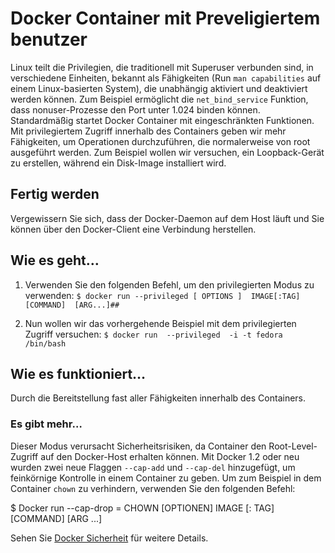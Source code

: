 # Docker Container mit Preveligiertem benutzer

Linux teilt die Privilegien, die traditionell mit Superuser verbunden sind, in verschiedene Einheiten, bekannt als Fähigkeiten (Run `man capabilities` auf einem Linux-basierten System), die unabhängig aktiviert und deaktiviert werden können. Zum Beispiel ermöglicht die `net_bind_service` Funktion, dass nonuser-Prozesse den Port unter 1.024 binden können. Standardmäßig startet Docker Container mit eingeschränkten Funktionen. Mit privilegiertem Zugriff innerhalb des Containers geben wir mehr Fähigkeiten, um Operationen durchzuführen, die normalerweise von root ausgeführt werden. Zum Beispiel wollen wir versuchen, ein Loopback-Gerät zu erstellen, während ein Disk-Image installiert wird.

## Fertig werden

Vergewissern Sie sich, dass der Docker-Daemon auf dem Host läuft und Sie können über den Docker-Client eine Verbindung herstellen.

## Wie es geht…

1. Verwenden Sie den folgenden Befehl, um den privilegierten Modus zu verwenden:
`$ docker run --privileged [ OPTIONS ]  IMAGE[:TAG]  [COMMAND]  [ARG...]##`

2. Nun wollen wir das vorhergehende Beispiel mit dem privilegierten Zugriff versuchen:
`$ docker run  --privileged  -i -t fedora /bin/bash`

## Wie es funktioniert…

Durch die Bereitstellung fast aller Fähigkeiten innerhalb des Containers.

### Es gibt mehr…

Dieser Modus verursacht Sicherheitsrisiken, da Container den Root-Level-Zugriff auf den Docker-Host erhalten können. Mit Docker 1.2 oder neu wurden zwei neue Flaggen `--cap-add` und `--cap-del` hinzugefügt, um feinkörnige Kontrolle in einem Container zu geben. Um zum Beispiel in dem Container `chown` zu verhindern, verwenden Sie den folgenden Befehl:

$ Docker run --cap-drop = CHOWN [OPTIONEN] IMAGE [: TAG] [COMMAND] [ARG ...]

Sehen Sie [Docker Sicherheit](../docker-sicherheit) für weitere Details.
